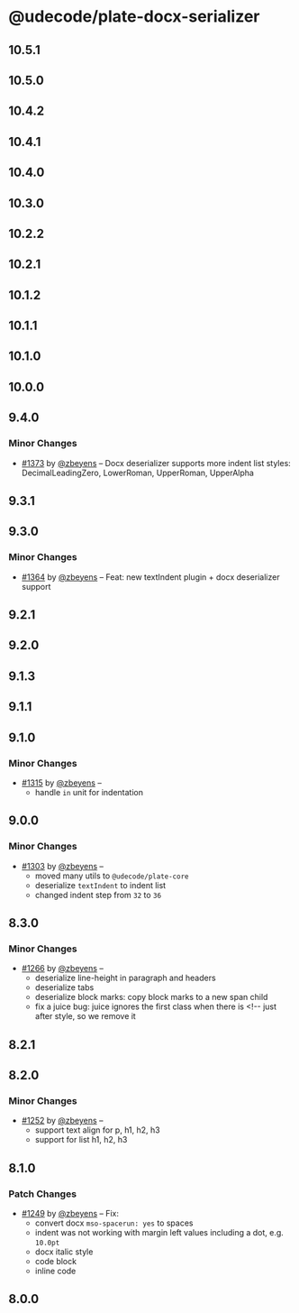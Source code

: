 # @udecode/plate-docx-serializer

## 10.5.1

## 10.5.0

## 10.4.2

## 10.4.1

## 10.4.0

## 10.3.0

## 10.2.2

## 10.2.1

## 10.1.2

## 10.1.1

## 10.1.0

## 10.0.0

## 9.4.0

### Minor Changes

- [#1373](https://github.com/udecode/plate/pull/1373) by [@zbeyens](https://github.com/zbeyens) – Docx deserializer supports more indent list styles: DecimalLeadingZero, LowerRoman, UpperRoman, UpperAlpha

## 9.3.1

## 9.3.0

### Minor Changes

- [#1364](https://github.com/udecode/plate/pull/1364) by [@zbeyens](https://github.com/zbeyens) – Feat: new textIndent plugin + docx deserializer support

## 9.2.1

## 9.2.0

## 9.1.3

## 9.1.1

## 9.1.0

### Minor Changes

- [#1315](https://github.com/udecode/plate/pull/1315) by [@zbeyens](https://github.com/zbeyens) –
  - handle `in` unit for indentation

## 9.0.0

### Minor Changes

- [#1303](https://github.com/udecode/plate/pull/1303) by [@zbeyens](https://github.com/zbeyens) –
  - moved many utils to `@udecode/plate-core`
  - deserialize `textIndent` to indent list
  - changed indent step from `32` to `36`

## 8.3.0

### Minor Changes

- [#1266](https://github.com/udecode/plate/pull/1266) by [@zbeyens](https://github.com/zbeyens) –
  - deserialize line-height in paragraph and headers
  - deserialize tabs
  - deserialize block marks: copy block marks to a new span child
  - fix a juice bug: juice ignores the first class when there is <!-- just after style, so we remove it

## 8.2.1

## 8.2.0

### Minor Changes

- [#1252](https://github.com/udecode/plate/pull/1252) by [@zbeyens](https://github.com/zbeyens) –
  - support text align for p, h1, h2, h3
  - support for list h1, h2, h3

## 8.1.0

### Patch Changes

- [#1249](https://github.com/udecode/plate/pull/1249) by [@zbeyens](https://github.com/zbeyens) – Fix:
  - convert docx `mso-spacerun: yes` to spaces
  - indent was not working with margin left values including a dot, e.g. `10.0pt`
  - docx italic style
  - code block
  - inline code

## 8.0.0
